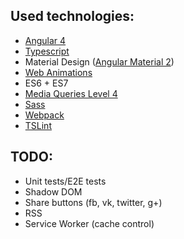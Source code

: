 ## Used technologies:

* [Angular 4](https://angular.io/)
* [Typescript](https://www.typescriptlang.org/)
* Material Design ([Angular Material 2](https://material.angular.io/))
* [Web Animations](https://developer.mozilla.org/en-US/docs/Web/API/Web_Animations_API)
* ES6 + ES7
* [Media Queries Level 4](https://www.w3.org/TR/mediaqueries-4/)
* [Sass](http://sass-lang.com/)
* [Webpack](https://webpack.js.org/)
* [TSLint](https://palantir.github.io/tslint/)

## TODO:

* Unit tests/E2E tests
* Shadow DOM
* Share buttons (fb, vk, twitter, g+)
* RSS
* Service Worker (cache control)

